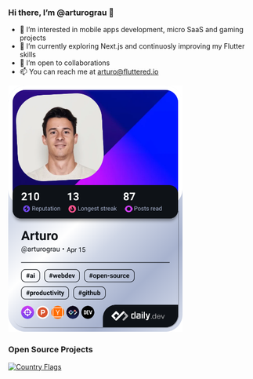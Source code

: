 ### Hi there, I’m @arturograu 👋
- 👀 I’m interested in mobile apps development, micro SaaS and gaming projects
- 🌱 I’m currently exploring Next.js and continuosly improving my Flutter skills
- 💞️ I’m open to collaborations
- 📫 You can reach me at arturo@fluttered.io

<a href="https://app.daily.dev/arturograu"><img src="./devcard.png" width="356" alt="Arturo's Dev Card"/></a>

### Open Source Projects
[![Country Flags](https://github-readme-stats.vercel.app/api/pin/?username=arturograu&repo=country_flags)](https://github.com/felangel/country_flags)
